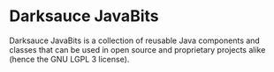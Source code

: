 Darksauce JavaBits
==================

Darksauce JavaBits is a collection of reusable Java components
and classes that can be used in open source and proprietary
projects alike (hence the GNU LGPL 3 license).
